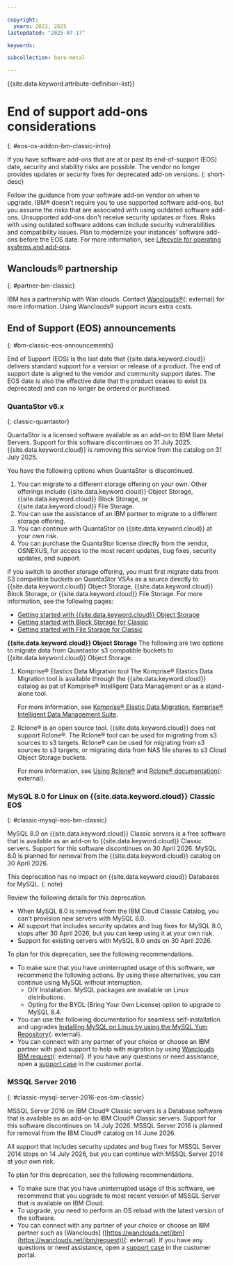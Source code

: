 ```yaml
---

copyright:
  years: 2023, 2025
lastupdated: "2025-07-17"

keywords:

subcollection: bare-metal

---
```


{{site.data.keyword.attribute-definition-list}}

# End of support add-ons considerations
{: #eos-os-addon-bm-classic-intro}

If you have software add-ons that are at or past its end-of-support (EOS) date, security and stability risks are possible. The vendor no longer provides updates or security fixes for deprecated add-on versions.
{: short-desc}

Follow the guidance from your software add-on vendor on when to upgrade. IBM® doesn't require you to use supported software add-ons, but you assume the risks that are associated with using outdated software add-ons. Unsupported add-ons don't receive security updates or fixes. Risks with using outdated software addons can include security vulnerabilities and compatibility issues. Plan to modernize your instances' software add-ons before the EOS date. For more information, see [Lifecycle for operating systems and add-ons](/docs/bare-metal?topic=bare-metal-product-lifecycle-classic).

## Wanclouds&reg; partnership
{: #partner-bm-classic}

IBM has a partnership with Wan clouds. Contact [Wanclouds&reg;](https://wanclouds.net/ibm/request){: external} for more information. Using Wanclouds&reg; support incurs extra costs.

## End of Support (EOS) announcements
{: #bm-classic-eos-announcements}

End of Support (EOS) is the last date that {{site.data.keyword.cloud}} delivers standard support for a version or release of a product. The end of support date is aligned to the vendor and community support dates. The EOS date is also the effective date that the product ceases to exist (is deprecated) and can no longer be ordered or purchased.



### QuantaStor v6.x
{: classic-quantastor}

QuantaStor is a licensed software available as an add-on to IBM Bare Metal Servers. Support for this software discontinues on 31 July 2025. {{site.data.keyword.cloud}} is removing this service from the catalog on 31 July 2025.

You have the following options when QuantaStor is discontinued.

1. You can migrate to a different storage offering on your own. Other offerings include {{site.data.keyword.cloud}} Object Storage, {{site.data.keyword.cloud}} Block Storage, or {{site.data.keyword.cloud}} File Storage.
1. You can use the assistance of an IBM partner to migrate to a different storage offering.
1. You can continue with QuantaStor on {{site.data.keyword.cloud}} at your own risk.
1. You can purchase the QuantaStor license directly from the vendor, OSNEXUS, for access to the most recent updates, bug fixes, security updates, and support.

If you switch to another storage offering, you must first migrate data from S3 compatible buckets on QuantaStor VSAs as a source directly to {{site.data.keyword.cloud}} Object Storage, {{site.data.keyword.cloud}} Block Storage, or {{site.data.keyword.cloud}} File Storage. For more information, see the following pages:

* [Getting started with {{site.data.keyword.cloud}} Object Storage](/docs/cloud-object-storage?topic=cloud-object-storage-getting-started-cloud-object-storage)
* [Getting started with Block Storage for Classic](/docs/BlockStorage?topic=BlockStorage-getting-started)
* [Getting started with File Storage for Classic](/docs/FileStorage?topic=FileStorage-getting-started)

**{{site.data.keyword.cloud}} Object Storage**
The following are two options to migrate data from Quantastor s3 compatible buckets to {{site.data.keyword.cloud}} Object Storage.

1. Komprise&reg; Elastics Data Migration tool
   The Komprise&reg; Elastics Data Migration tool is available through the {{site.data.keyword.cloud}} catalog as pat of Komprise&reg; Intelligent Data Management or as a stand-alone tool.

   For more information, see [Komprise&reg; Elastic Data Migration](https://cloud.ibm.com/catalog/services/komprise-elastic-data-migration?catalog_query=aHR0cHM6Ly9jbG91ZC5pYm0uY29tL2NhdGFsb2c%2Fc2VhcmNoPWtvbXByaXNlI3NlYXJjaF9yZXN1bHRz#about), [Komprise&reg; Intelligent Data Management Suite](https://cloud.ibm.com/catalog/services/komprise-intelligent-data-management-suite?catalog_query=aHR0cHM6Ly9jbG91ZC5pYm0uY29tL2NhdGFsb2c%2Fc2VhcmNoPWtvbXByaXNlI3NlYXJjaF9yZXN1bHRz#about).
1. Rclone&reg; is an open source tool. {{site.data.keyword.cloud}} does not support Rclone&reg;. The Rclone&reg; tool can be used for migrating from s3 sources to s3 targets. Rclone&reg; can be used for migrating from s3 sources to s3 targets, or migrating data from NAS file shares to s3 Cloud Object Storage buckets.

   For more information, see [Using Rclone&reg;](/docs/cloud-object-storage?topic=cloud-object-storage-rclone) and [Rclone&reg; documentation](https://rclone.org/docs/){: external}.

### MySQL 8.0 for Linux on {{site.data.keyword.cloud}} Classic EOS
{: #classic-mysql-eos-bm-classic}

MySQL 8.0 on {{site.data.keyword.cloud}} Classic servers is a free software that is available as an add-on to {{site.data.keyword.cloud}} Classic servers. Support for this software discontinues on 30 April 2026. MySQL 8.0 is planned for removal from the {{site.data.keyword.cloud}} catalog on 30 April 2026.

This deprecation has no impact on {{site.data.keyword.cloud}} Databases for MySQL.
{: note}

Review the following details for this deprecation.

* When MySQL 8.0 is removed from the IBM Cloud Classic Catalog, you can't provision new servers with MySQL 8.0.
*	All support that includes security updates and bug fixes for MySQL 8.0, stops after 30 April 2026, but you can keep using it at your own risk. 
*	Support for existing servers with MySQL 8.0 ends on 30 April 2026.

To plan for this deprecation, see the following recommendations.

* To make sure that you have uninterrupted usage of this software, we recommend the following actions. By using these alternatives, you can continue using MySQL without interruption.
   - DIY Installation. MySQL packages are available on Linux distributions.
   - Opting for the BYOL (Bring Your Own License) option to upgrade to MySQL 8.4.
*	You can use the following documentation for seamless self-installation and upgrades [Installing MySQL on Linux by using the MySQL Yum Repository](https://dev.mysql.com/doc/mysql-installation-excerpt/8.0/en/linux-installation-yum-repo.html){: external}.
* You can connect with any partner of your choice or choose an IBM partner with paid support to help with migration by using [Wanclouds IBM request]([https://wanclouds.net/ibm](https://wanclouds.net/ibm/request)){: external}. If you have any questions or need assistance, open a [support case](/docs/account?topic=account-open-case) in the customer portal.

### MSSQL Server 2016
{: #classic-mysql-server-2016-eos-bm-classic}

MSSQL Server 2016 on IBM Cloud® Classic servers is a Database software that is available as an add-on to IBM Cloud® Classic servers. Support for this software discontinues on 14 July 2026. MSSQL Server 2016 is planned for removal from the IBM Cloud® catalog on 14 June 2026.

All support that includes security updates and bug fixes for MSSQL Server 2014 stops on 14 July 2026, but you can continue with MSSQL Server 2014 at your own risk. 

To plan for this deprecation, see the following recommendations.

* To make sure that you have uninterrupted usage of this software, we recommend that you upgrade to most recent version of MSSQL Server that is available on IBM Cloud.
* 	To upgrade, you need to perform an OS reload with the latest version of the software.
* 	You can connect with any partner of your choice or choose an IBM partner such as [Wanclouds] ([https://wanclouds.net/ibm](https://wanclouds.net/ibm/request)){: external}. If you have any questions or need assistance, open a [support case](/docs/account?topic=account-open-case) in the customer portal.
